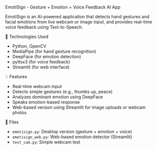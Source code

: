 EmotiSign - Gesture + Emotion + Voice Feedback AI App

EmotiSign is an AI-powered application that detects hand gestures and facial emotions from live webcam or image input, and provides real-time voice feedback using Text-to-Speech.

🔧 Technologies Used
- Python, OpenCV
- MediaPipe (for hand gesture recognition)
- DeepFace (for emotion detection)
- pyttsx3 (for voice feedback)
- Streamlit (for web interface)

💡 Features
- Real-time webcam input
- Detects simple gestures (e.g., thumbs up, peace)
- Analyzes dominant emotion using DeepFace
- Speaks emotion-based response
- Web-based version using Streamlit for image uploads or webcam photos

 📂 Files
- `emotisign.py`: Desktop version (gesture + emotion + voice)
- `emotisign_web.py`: Web-based emotion detector (Streamlit)
- `test_cam.py`: Simple webcam test
